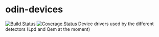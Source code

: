 # odin-devices
[![Build Status](https://travis-ci.com/stfc-aeg/odin-devices.svg?branch=master)](https://travis-ci.com/stfc-aeg/odin-devices)
[![Coverage Status](https://coveralls.io/repos/github/stfc-aeg/odin-devices/badge.svg?branch=master)](https://coveralls.io/github/stfc-aeg/odin-devices?branch=device-copy)
Device drivers used by the different detectors (Lpd and Qem at the moment)
